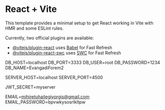 # React + Vite

This template provides a minimal setup to get React working in Vite with HMR and some ESLint rules.

Currently, two official plugins are available:

- [@vitejs/plugin-react](https://github.com/vitejs/vite-plugin-react/blob/main/packages/plugin-react/README.md) uses [Babel](https://babeljs.io/) for Fast Refresh
- [@vitejs/plugin-react-swc](https://github.com/vitejs/vite-plugin-react-swc) uses [SWC](https://swc.rs/) for Fast Refresh

DB_HOST=localhost
DB_PORT=3333
DB_USER=root
DB_PASSWORD=1234
DB_NAME=EvangadiForem2

SERVER_HOST=localhost
SERVER_PORT=4500

JWT_SECRET=myserver

EMAIL=mihiretuhailegiyorgis@gmail.com
EMAIL_PASSWORD=bpvwkysosrlkltpw